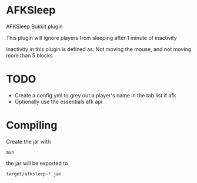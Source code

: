 # AFKSleep
AFKSleep Bukkit plugin

This plugin will ignore players from sleeping after 1 minute of inactivity

Inactivity in this plugin is defined as: Not moving the mouse, and not moving
more than 5 blocks

# TODO
 - Create a config.yml to grey out a player's name in the tab list if afk
 - Optionally use the essentials afk api

# Compiling
Create the jar with

`mvn`

the jar will be exported to

`target/afksleep-*.jar`
